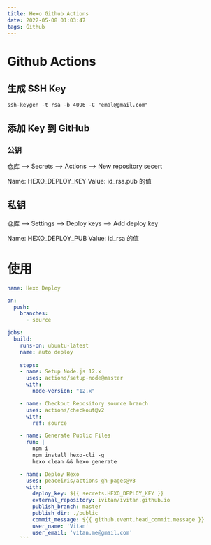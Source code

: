 ```yaml
---
title: Hexo Github Actions
date: 2022-05-08 01:03:47
tags: Github
---
```


# Github Actions

## 生成 SSH Key
```ssh
ssh-keygen -t rsa -b 4096 -C "emal@gmail.com"
```

<!--more-->

## 添加 Key 到 GitHub

### 公钥

仓库 --> Secrets --> Actions --> New repository secert

Name: HEXO_DEPLOY_KEY
Value: id_rsa.pub 的值

## 私钥
仓库 --> Settings --> Deploy keys --> Add deploy key

Name: HEXO_DEPLOY_PUB
Value: id_rsa  的值

# 使用
```yaml
name: Hexo Deploy

on:
  push:
    branches: 
      - source

jobs:
  build: 
    runs-on: ubuntu-latest 
    name: auto deploy
    
    steps:
    - name: Setup Node.js 12.x
      uses: actions/setup-node@master
      with:
        node-version: "12.x"

    - name: Checkout Repository source branch
      uses: actions/checkout@v2
      with:
        ref: source

    - name: Generate Public Files
      run: |
        npm i
        npm install hexo-cli -g
        hexo clean && hexo generate

    - name: Deploy Hexo
      uses: peaceiris/actions-gh-pages@v3
      with:
        deploy_key: ${{ secrets.HEXO_DEPLOY_KEY }}
        external_repository: ivitan/ivitan.github.io
        publish_branch: master
        publish_dir: ./public
        commit_message: ${{ github.event.head_commit.message }}
        user_name: 'Vitan'
        user_email: 'vitan.me@gmail.com'
    ```